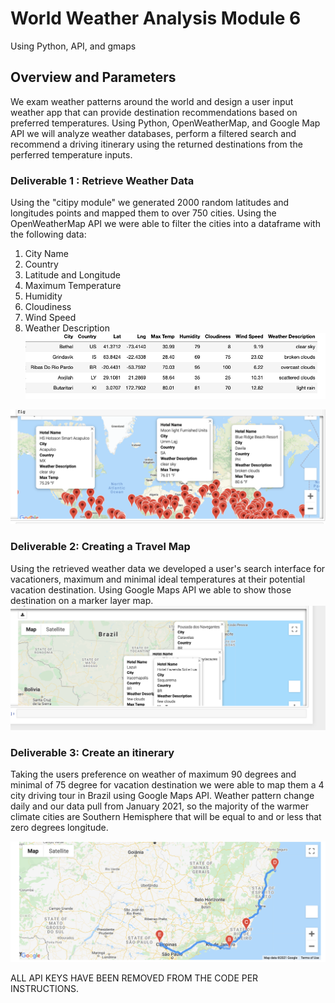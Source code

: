 # World Weather Analysis Module 6
Using Python, API, and gmaps

## Overview and Parameters

We exam weather patterns around the world and design a user input weather app that can provide destination recommendations based on preferred  temperatures. Using Python, OpenWeatherMap, and Google Map API we will analyze weather databases, perform a filtered search and recommend a driving itinerary using the returned destinations from the perferred temperature inputs. 

### Deliverable 1 : Retrieve Weather Data
Using the "citipy module" we generated 2000 random latitudes and longitudes points and mapped them to over 750 cities. Using the OpenWeatherMap API we were able to filter the cities into a dataframe with the following data:

1. City Name
2. Country
3. Latitude and Longitude
4. Maximum Temperature
5. Humidity
6. Cloudiness
7. Wind Speed
8. Weather Description
![weather_database_folder](https://github.com/JimmyJ-D/World_Weather_Analysis/blob/main/Weather_Database/dataframe.png) 

![world_marker_map](https://github.com/JimmyJ-D/World_Weather_Analysis/blob/main/WeatherPy_vacation_map.png)

### Deliverable 2: Creating a Travel Map 

Using the retrieved weather data we developed a user's search interface for vacationers, maximum and minimal ideal temperatures at their potential vacation destination. Using Google Maps API we able to show those destination on a marker layer map. 
![vacation_serarch_folder](https://github.com/JimmyJ-D/World_Weather_Analysis/blob/main/Vacation_Itinerary/WeatherPy_travel_map_markers.png)

### Deliverable 3: Create an itinerary 

Taking the users preference on weather of maximum 90 degrees and minimal of 75 degree for vacation destination we were able to map them a 4 city driving tour in Brazil using Google Maps API. Weather pattern change daily and our data pull from January 2021, so the majority of the warmer climate cities are Southern Hemisphere that will be equal to and or less that zero degrees longitude.  

![vacation_itinerary_folder](https://github.com/JimmyJ-D/World_Weather_Analysis/blob/main/Vacation_Itinerary/WeatherPy_travel_map.png)

ALL API KEYS HAVE BEEN REMOVED FROM THE CODE PER INSTRUCTIONS. 
